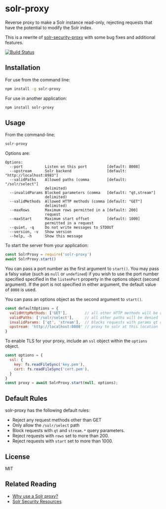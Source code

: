 solr-proxy
==========

Reverse proxy to make a Solr instance read-only, rejecting requests that have the potential to modify the Solr index.

This is a rewrite of [solr-security-proxy](https://github.com/dergachev/solr-security-proxy) with some bug fixes and additional features.

[![Build Status](https://secure.travis-ci.org/Trott/solr-proxy.png)](http://travis-ci.org/Trott/solr-proxy)

Installation
------------

For use from the command line:

```bash
npm install -g solr-proxy
```

For use in another application:

```bash
npm install solr-proxy
```

Usage
-----

From the command-line:

```bash
solr-proxy
```

Options are:

```
Options:
  --port          Listen on this port         [default: 8008]
  --upstream      Solr backend                [default: "http://localhost:8983"]
  --validPaths    Allowed paths (comma        [default: "/solr/select"]
                  delimited)
  --invalidParams Blocked parameters (comma   [default: "qt,stream"]
                  delimited)
  --validMethods  Allowed HTTP methods (comma [default: "GET"]
                  delimited)
  --maxRows       Maximum rows permitted in a [default: 200]
                  request
  --maxStart      Maximum start offset        [default: 1000]
                  permitted in a request
  --quiet, -q     Do not write messages to STDOUT
  --version, -v   Show version
  --help, -h      Show this message
```

To start the server from your application:

```js
const SolrProxy = require('solr-proxy')
await SolrProxy.start()
```

You can pass a port number as the first argument to `start()`. You may pass a
falsy value (such as `null` or `undefined`) if you wish to use the port number
specified specified in the `listenPort` property in the options object (second
argument). If the port is not specified in either argument, the default value of
`8008` is used.

You can pass an options object as the second argument to `start()`.

```js
const defaultOptions = {
  validHttpMethods: ['GET'],        // all other HTTP methods will be disallowed
  validPaths: ['/solr/select'],     // all other paths will be denied
  invalidParams: ['qt', 'stream'],  // blocks requests with params qt or stream.* (all other params are allowed)
  upstream: 'http://localhost:8008' // proxy to solr at this location
}
```

To enable TLS for your proxy, include an `ssl` object within the `options`
object.

```js
const options = {
  ssl: {
    key: fs.readFileSync('key.pem'),
    cert: fs.readFileSync('cert.pem'),
  }
}
const proxy = await SolrProxy.start(null, options);
```

Default Rules
-------------

solr-proxy has the following default rules:

* Reject any request methods other than GET
* Only allow the `/solr/select` path
* Block requests with `qt` and `stream.*` query parameters.
* Reject requests with `rows` set to more than 200.
* Reject requests with `start` set to more than 1000.


License
-------

MIT

Related Reading
---------------

* [Why use a Solr proxy?](https://github.com/dergachev/solr-security-proxy#user-content-how-it-works)
* [Solr Security Resources](https://github.com/dergachev/solr-security-proxy#user-content-solr-security-resources)
